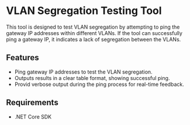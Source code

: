 # VLAN Segregation Testing Tool

This tool is designed to test VLAN segregation by attempting to ping the gateway IP addresses within different VLANs. If the tool can successfully ping a gateway IP, it indicates a lack of segregation between the VLANs.

## Features

- Ping gateway IP addresses to test the VLAN segregation.
- Outputs results in a clear table format, showing successful ping.
- Provid verbose output during the ping process for real-time feedback.

## Requirements

- .NET Core SDK

